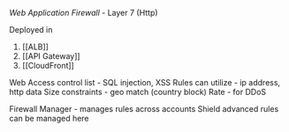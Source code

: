 *Web Application Firewall* - Layer 7 (Http)

Deployed in

1. [[ALB]]
2. [[API Gateway]]
3. [[CloudFront]]

Web Access control list - SQL injection, XSS
Rules can utilize - ip address, http data
Size constraints - geo match (country block)
Rate - for DDoS

Firewall Manager - manages rules across accounts
Shield advanced rules can be managed here

